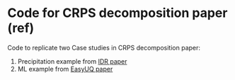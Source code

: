 # Code for CRPS decomposition paper (ref)

Code to replicate two Case studies in CRPS decomposition paper: 

1. Precipitation example from [IDR paper](https://academic.oup.com/jrsssb/article/83/5/963/7056107?login=true)
2. ML example from [EasyUQ paper](https://arxiv.org/pdf/2212.08376.pdf)
